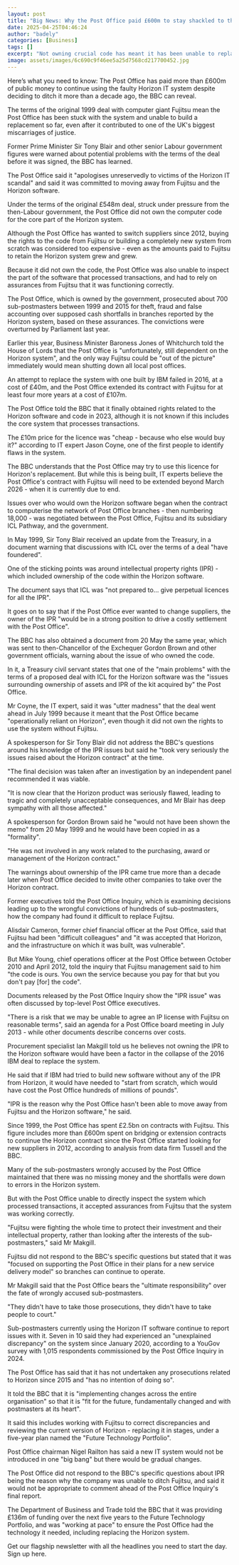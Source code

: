 ```yaml
---
layout: post
title: "Big News: Why the Post Office paid £600m to stay shackled to the faulty Horizon system"
date: 2025-04-25T04:46:24
author: "badely"
categories: [Business]
tags: []
excerpt: "Not owning crucial code has meant it has been unable to replace the system that led to a scandal."
image: assets/images/6c690c9f46ee5a25d7568cd217700452.jpg
---
```


Here’s what you need to know: The Post Office has paid more than £600m of public money to continue using the faulty Horizon IT system despite deciding to ditch it more than a decade ago, the BBC can reveal.

The terms of the original 1999 deal with computer giant Fujitsu mean the Post Office has been stuck with the system and unable to build a replacement so far, even after it contributed to one of the UK's biggest miscarriages of justice.

Former Prime Minister Sir Tony Blair and other senior Labour government figures were warned about potential problems with the terms of the deal before it was signed, the BBC has learned.

The Post Office said it "apologises unreservedly to victims of the Horizon IT scandal" and said it was committed to moving away from Fujitsu and the Horizon software.

Under the terms of the original £548m deal, struck under pressure from the then-Labour government, the Post Office did not own the computer code for the core part of the Horizon system.

Although the Post Office has wanted to switch suppliers since 2012, buying the rights to the code from Fujitsu or building a completely new system from scratch was considered too expensive - even as the amounts paid to Fujitsu to retain the Horizon system grew and grew.

Because it did not own the code, the Post Office was also unable to inspect the part of the software that processed transactions, and had to rely on assurances from Fujitsu that it was functioning correctly.

The Post Office, which is owned by the government, prosecuted about 700 sub-postmasters between 1999 and 2015 for theft, fraud and false accounting over supposed cash shortfalls in branches reported by the Horizon system, based on these assurances. The convictions were overturned by Parliament last year.

Earlier this year, Business Minister Baroness Jones of Whitchurch told the House of Lords that the Post Office is "unfortunately, still dependent on the Horizon system", and the only way Fujitsu could be "out of the picture" immediately would mean shutting down all local post offices.

An attempt to replace the system with one built by IBM failed in 2016, at a cost of £40m, and the Post Office extended its contract with Fujitsu for at least four more years at a cost of £107m.

The Post Office told the BBC that it finally obtained rights related to the Horizon software and code in 2023, although it is not known if this includes the core system that processes transactions.

The £10m price for the licence was "cheap - because who else would buy it?" according to IT expert Jason Coyne, one of the first people to identify flaws in the system.

The BBC understands that the Post Office may try to use this licence for Horizon's replacement. But while this is being built,  IT experts believe the Post Office's contract with Fujitsu will need to be extended beyond March 2026 - when it is currently due to end.

Issues over who would own the Horizon software began when the contract to computerise the network of Post Office branches - then numbering 18,000 - was negotiated between the Post Office, Fujitsu and its subsidiary ICL Pathway, and the government.

In May 1999, Sir Tony Blair received an update from the Treasury, in a document warning that discussions with ICL over the terms of a deal "have foundered".

One of the sticking points was around intellectual property rights (IPR) - which included ownership of the code within the Horizon software.

The document says that ICL was "not prepared to... give perpetual licences for all the IPR".

It goes on to say that if the Post Office ever wanted to change suppliers, the owner of the IPR "would be in a strong position to drive a costly settlement with the Post Office".

The BBC has also obtained a document from 20 May the same year, which was sent to then-Chancellor of the Exchequer Gordon Brown and other government officials, warning about the issue of who owned the code.

In it, a Treasury civil servant states that one of the "main problems" with the terms of a proposed deal with ICL for the Horizon software was the "issues surrounding ownership of assets and IPR of the kit acquired by" the Post Office.

Mr Coyne, the IT expert, said it was "utter madness" that the deal went ahead in July 1999 because it meant that the Post Office became "operationally reliant on Horizon", even though it did not own the rights to use the system without Fujitsu.

A spokesperson for Sir Tony Blair did not address the BBC's questions around his knowledge of the IPR issues but said he "took very seriously the issues raised about the Horizon contract" at the time.

"The final decision was taken after an investigation by an independent panel recommended it was viable.

"It is now clear that the Horizon product was seriously flawed, leading to tragic and completely unacceptable consequences, and Mr Blair has deep sympathy with all those affected."

A spokesperson for Gordon Brown said he "would not have been shown the memo" from 20 May 1999 and he would have been copied in as a "formality".

"He was not involved in any work related to the purchasing, award or management of the Horizon contract."

The warnings about ownership of the IPR came true more than a decade later when Post Office decided to invite other companies to take over the Horizon contract.

Former executives told the Post Office Inquiry, which is examining decisions leading up to the wrongful convictions of hundreds of sub-postmasters, how the company had found it difficult to replace Fujitsu.

Alisdair Cameron, former chief financial officer at the Post Office, said that Fujitsu had been "difficult colleagues" and "it was accepted that Horizon, and the infrastructure on which it was built, was vulnerable".

But Mike Young, chief operations officer at the Post Office between October 2010 and April 2012, told the inquiry that Fujitsu management said to him "the code is ours. You own the service because you pay for that but you don't pay [for] the code".

Documents released by the Post Office Inquiry show the "IPR issue" was often discussed by top-level Post Office executives.

"There is a risk that we may be unable to agree an IP license with Fujitsu on reasonable terms", said an agenda for a Post Office board meeting in July 2013 - while other documents describe concerns over costs.

Procurement specialist Ian Makgill told us he believes not owning the IPR to the Horizon software would have been a factor in the collapse of the 2016 IBM deal to replace the system.

He said that if IBM had tried to build new software without any of the IPR from Horizon, it would have needed to "start from scratch, which would have cost the Post Office hundreds of millions of pounds".

"IPR is the reason why the Post Office hasn't been able to move away from Fujitsu and the Horizon software," he said.

Since 1999, the Post Office has spent £2.5bn on contracts with Fujitsu. This figure includes more than £600m spent on bridging or extension contracts to continue the Horizon contract since the Post Office started looking for new suppliers in 2012, according to analysis from data firm Tussell and the BBC.

Many of the sub-postmasters wrongly accused by the Post Office maintained that there was no missing money and the shortfalls were down to errors in the Horizon system.

But with the Post Office unable to directly inspect the system which processed transactions, it accepted assurances from Fujitsu that the system was working correctly.

"Fujitsu were fighting the whole time to protect their investment and their intellectual property, rather than looking after the interests of the sub-postmasters," said Mr Makgill.

Fujitsu did not respond to the BBC's specific questions but stated that it was "focused on supporting the Post Office in their plans for a new service delivery model" so branches can continue to operate.

Mr Makgill said that the Post Office bears the "ultimate responsibility" over the fate of wrongly accused sub-postmasters.

"They didn't have to take those prosecutions, they didn't have to take people to court."

Sub-postmasters currently using the Horizon IT software continue to report issues with it. Seven in 10 said they had experienced an "unexplained discrepancy" on the system since January 2020, according to a YouGov survey with 1,015 respondents commissioned by the Post Office Inquiry in 2024.

The Post Office has said that it has not undertaken any prosecutions related to Horizon since 2015 and "has no intention of doing so".

It told the BBC that it is "implementing changes across the entire organisation" so that it is "fit for the future, fundamentally changed and with postmasters at its heart".

It said this includes working with Fujitsu to correct discrepancies and reviewing the current version of Horizon - replacing it in stages, under a five-year plan named the "Future Technology Portfolio".

Post Office chairman Nigel Railton has said a new IT system would not be introduced in one "big bang" but there would be gradual changes.

The Post Office did not respond to the BBC's specific questions about IPR being the reason why the company was unable to ditch Fujitsu, and said it would not be appropriate to comment ahead of the Post Office Inquiry's final report.

The Department of Business and Trade told the BBC that it was providing £136m of funding over the next five years to the Future Technology Portfolio, and was "working at pace" to ensure the Post Office had the technology it needed, including replacing the Horizon system.

Get our flagship newsletter with all the headlines you need to start the day. Sign up here.

